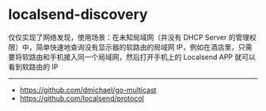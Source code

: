 # localsend-discovery

仅仅实现了网络发现，使用场景：在未知局域网（并没有 DHCP Server 的管理权限）中，简单快速地查询没有显示器的软路由的局域网 IP，例如在酒店里，只需要将软路由和手机接入同一个局域网，然后打开手机上的 Localsend APP 就可以看到软路由的 IP

---

- https://github.com/dmichael/go-multicast
- https://github.com/localsend/protocol
